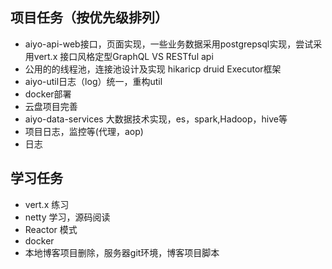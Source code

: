 ## 项目任务（按优先级排列）

* aiyo-api-web接口，页面实现，一些业务数据采用postgrepsql实现，尝试采用vert.x 接口风格定型GraphQL VS RESTful api 
* 公用的的线程池，连接池设计及实现 hikaricp druid  Executor框架
* aiyo-util日志（log）统一，重构util
* docker部署
* 云盘项目完善
* aiyo-data-services 大数据技术实现，es，spark,Hadoop，hive等
* 项目日志，监控等(代理，aop)
* 日志

## 学习任务

* vert.x 练习
* netty 学习，源码阅读
* Reactor 模式
* docker
* 本地博客项目删除，服务器git环境，博客项目脚本


